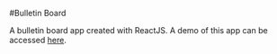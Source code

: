 #Bulletin Board 

A bulletin board app created with ReactJS. A demo of this app can be accessed [here](https://dvampofo.github.io/bullentin-board/).
